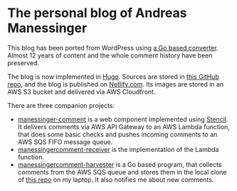 # The personal blog of Andreas Manessinger

This blog has been ported from WordPress using 
[a Go based converter](https://github.com/amanessinger/wordpress-xml-to-hugo). Almost 12 years 
of content and the whole comment history have been preserved.

The blog is now implemented in [Hugo](https://gohugo.io/). Sources 
are stored in 
[this GitHub repo](https://github.com/amanessinger/manessinger.com), 
and the blog is published on 
[Netlify.com](https://netlify.com/). Its images are stored in an
AWS S3 bucket and delivered via AWS Cloudfront.

There are three companion projects:

* [manessinger-comment](https://github.com/amanessinger/manessinger-comment) 
  is a web component implemented using 
  [Stencil](https://stenciljs.com/). It delivers comments via 
  AWS API Gateway to an AWS Lambda function, that does some
  basic checks and pushes incoming comments to an AWS SQS 
  FIFO message queue.
* [manessingercomment-receiver](https://github.com/amanessinger/manessingercomment-receiver)
  is the implementation of the Lambda function.
* [manessingercomment-harvester](https://github.com/amanessinger/manessingercomment-harvester)
  is a Go based program, that collects comments from the AWS SQS 
  queue and stores them in the local clone of 
  [this repo](https://github.com/amanessinger/manessinger.com)
  on my laptop. It also notifies me about new comments.